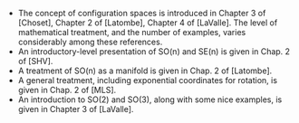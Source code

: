 * The concept of configuration spaces is introduced in Chapter 3 of [Choset], Chapter 2 of [Latombe], Chapter 4 of [LaValle]. The level of mathematical treatment, and the number of examples, varies considerably among these references.
* An introductory-level presentation of SO(n) and SE(n) is given in Chap. 2 of [SHV].
* A treatment of SO(n) as a manifold is given in Chap. 2 of [Latombe].
* A general treatment, including exponential coordinates for rotation, is given in Chap. 2 of [MLS].
* An introduction to SO(2) and SO(3), along with some nice examples, is given in Chapter 3 of [LaValle].  